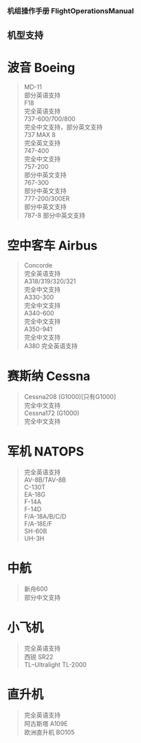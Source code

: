 ### 机组操作手册 FlightOperationsManual
## 机型支持
# 波音 Boeing
> MD-11\
> 部分英语支持\
> F18\
> 完全英语支持\
> 737-600/700/800\
> 完全中文支持，部分英文支持\
> 737 MAX 8\
> 完全英文支持\
> 747-400\
> 完全中文支持\
> 757-200\
> 部分中英文支持\
> 767-300\
> 部分中英文支持\
> 777-200/300ER\
> 部分中英文支持\
> 787-8
> 部分中英文支持

# 空中客车 Airbus
> Concorde\
> 完全英语支持\
> A318/319/320/321\
>  完全中文支持\
> A330-300\
>  完全中文支持\
> A340-600\
> 完全中文支持\
> A350-941\
> 完全中文支持\
> A380
> 完全英语支持

# 赛斯纳 Cessna
> Cessna208 (G1000)[只有G1000]\
> 完全中文支持\
> Cessna172 (G1000)\
> 完全中文支持

# 军机 NATOPS
> 完全英语支持\
> AV-8B/TAV-8B\
> C-130T\
> EA-18G\
> F-14A\
> F-14D\
> F/A-18A/B/C/D\
> F/A-18E/F\
> SH-60B\
> UH-3H

# 中航
> 新舟600\
> 部分中文支持

# 小飞机
> 完全英语支持\
> 西锐 SR22\
> TL–Ultralight TL-2000

# 直升机
> 完全英语支持\
> 阿古斯塔 A109E\
> 欧洲直升机 BO105
